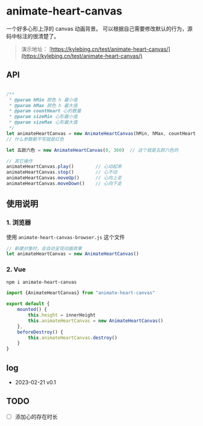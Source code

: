 # animate-heart-canvas

一个好多心形上浮的 canvas 动画背景。
可以根据自己需要修改默认的行为，源码中标注的很清楚了。

> 演示地址： [https://kylebing.cn/test/animate-heart-canvas/](https://kylebing.cn/test/animate-heart-canvas/)



## API

```js

/**
 * @param hMin 颜色 h 最小值
 * @param hMax 颜色 h 最大值
 * @param countHeart 心的数量
 * @param sizeMin 心形最小值
 * @param sizeMax 心形最大值
 */
let animateHeartCanvas = new AnimateHeartCanvas(hMin, hMax, countHeart, sizeMin, sizeMax)
// 什么参数都不写就是红色

let 五颜六色 = new AnimateHeartCanvas(0, 360)  // 这个就是五颜六色的

// 其它操作
animateHeartCanvas.play()        // 心动起来
animateHeartCanvas.stop()        // 心不动
animateHeartCanvas.moveUp()      // 心向上走
animateHeartCanvas.moveDown()    // 心向下走
```


## 使用说明

### 1. 浏览器
使用 `animate-heart-canvas-browser.js` 这个文件
```js
// 新建对象时，会自动呈现动画效果
let animateHeartCanvas = new AnimateHeartCanvas()

```

### 2. Vue

```bash
npm i animate-heart-canvas
```

```js
import {AnimateHeartCanvas} from "animate-heart-canvas"

export default {
    mounted() {
        this.height = innerHeight
        this.animateHeartCanvas = new AnimateHeartCanvas()
    },
    beforeDestroy() {
        this.animateHeartCanvas.destroy()
    }
}
```

## log
- 2023-02-21 v0.1


## TODO
- [ ] 添加心的存在时长
